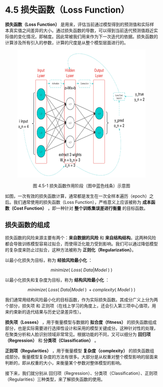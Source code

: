 
# 4.5 损失函数（Loss Function）

**损失函数（Loss Function）** 是用来，评估当前通过模型得到的预测值和实际样本真实值之间差异的大小。通过损失函数的导数，可以得到当前迭代预测值趋近实际值的变化情况，即梯度。因此常被我们用来作为下一次迭代的依据。损失函数的计算涉及所有引入的参数，计算的尺度是从整个模型层面进行的。

<center>
<figure>
   <img  
      width = "600" height = "420"
      src="../../Pictures/Neuron_4.png" alt="">
    <figcaption>
      <p>图 4.5-1 损失函数作用阶段（图中蓝色线条）示意图</p>
   </figcaption>
</figure>
</center>

如图，一次有效的损失函数计算，通常都是发生在一次全样本遍历（epoch）之后。我们通常使用的损失函数（Loss Function），严格意义上应该被称为 **成本函数（Cost Function）** ，即一种针对 **整个训练集误差进行衡量** 的目标函数。

## **损失函数的组成**

损失函数的风险来源主要有两个：**来自数据的风险** 和 **来自结构结构**。这两种风险都会导致训练模型容易过拟合，而使得泛化能力受到影响。我们可以通过降低模型的复杂度来防止过拟合，这种方法被称为 **正则化（Regularization）**。

以最小化损失为目标，称为 **经验风险最小化** ：

$$
minimize(\ Loss(\ Data|Model\ )\ )
$$

以最小化损失和复杂度为目标，称为 **结构风险最小化** ：

$$
minimize(\ Loss(\ Data|Model\ )\ + complexity(\ Model\ )\ )
$$

我们通常用结构风险最小化的目标函数，作为实际损失函数。其成分广义上分为两个部分，损失项 和 正则项（在线上学习的角度上，还会引入第三项中心值项，用来约束新的迭代结果与历史记录差异性）。

**损失项（Losses）** ，用于衡量模型与数据的 **拟合度（fitness）** 的损失函数组成部分，也是实际需要进行选择性设计和采用的模型关键成分。这种针对性的处理，在聚类分析和人脸识别领域非常常见。根据功能的不同，又可以细分为 **回归项（Regression）** 和 **分类项（Classification）** 。

**正则项（Regularities）** ，用于衡量模型 **复杂度（complexity）** 的损失函数组成部分。衡量模型复杂度的方法有很多。大部分是从权重对整个模型影响的层面来判断的，即从权重的大小，来衡量某个参数对整体模型的影响。

接下来，我们就分别从  回归项（Regression）、分类项（Classification）、正则项（Regularities）三种类型，来了解损失函数的使用。


[ref]: References_4.md